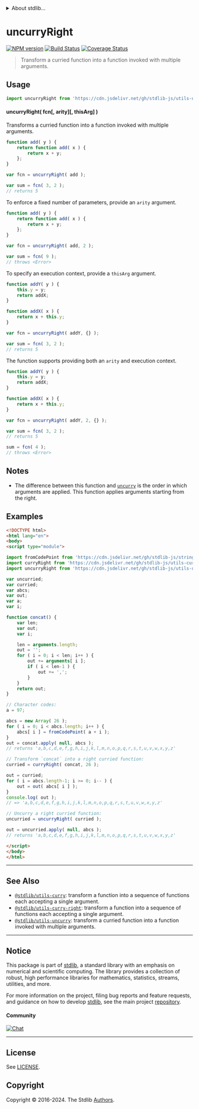 <!--

@license Apache-2.0

Copyright (c) 2018 The Stdlib Authors.

Licensed under the Apache License, Version 2.0 (the "License");
you may not use this file except in compliance with the License.
You may obtain a copy of the License at

   http://www.apache.org/licenses/LICENSE-2.0

Unless required by applicable law or agreed to in writing, software
distributed under the License is distributed on an "AS IS" BASIS,
WITHOUT WARRANTIES OR CONDITIONS OF ANY KIND, either express or implied.
See the License for the specific language governing permissions and
limitations under the License.

-->


<details>
  <summary>
    About stdlib...
  </summary>
  <p>We believe in a future in which the web is a preferred environment for numerical computation. To help realize this future, we've built stdlib. stdlib is a standard library, with an emphasis on numerical and scientific computation, written in JavaScript (and C) for execution in browsers and in Node.js.</p>
  <p>The library is fully decomposable, being architected in such a way that you can swap out and mix and match APIs and functionality to cater to your exact preferences and use cases.</p>
  <p>When you use stdlib, you can be absolutely certain that you are using the most thorough, rigorous, well-written, studied, documented, tested, measured, and high-quality code out there.</p>
  <p>To join us in bringing numerical computing to the web, get started by checking us out on <a href="https://github.com/stdlib-js/stdlib">GitHub</a>, and please consider <a href="https://opencollective.com/stdlib">financially supporting stdlib</a>. We greatly appreciate your continued support!</p>
</details>

# uncurryRight

[![NPM version][npm-image]][npm-url] [![Build Status][test-image]][test-url] [![Coverage Status][coverage-image]][coverage-url] <!-- [![dependencies][dependencies-image]][dependencies-url] -->

> Transform a curried function into a function invoked with multiple arguments.

<!-- Section to include introductory text. Make sure to keep an empty line after the intro `section` element and another before the `/section` close. -->

<section class="intro">

</section>

<!-- /.intro -->

<!-- Package usage documentation. -->



<section class="usage">

## Usage

```javascript
import uncurryRight from 'https://cdn.jsdelivr.net/gh/stdlib-js/utils-uncurry-right@esm/index.mjs';
```

#### uncurryRight( fcn\[, arity]\[, thisArg] )

Transforms a curried function into a function invoked with multiple arguments.

<!-- eslint-disable no-restricted-syntax -->

```javascript
function add( y ) {
    return function add( x ) {
        return x + y;
    };
}

var fcn = uncurryRight( add );

var sum = fcn( 3, 2 );
// returns 5
```

To enforce a fixed number of parameters, provide an `arity` argument.

<!-- run throws: true -->

<!-- eslint-disable no-restricted-syntax -->

```javascript
function add( y ) {
    return function add( x ) {
        return x + y;
    };
}

var fcn = uncurryRight( add, 2 );

var sum = fcn( 9 );
// throws <Error>
```

To specify an execution context, provide a `thisArg` argument.

<!-- eslint-disable no-invalid-this -->

```javascript
function addY( y ) {
    this.y = y;
    return addX;
}

function addX( x ) {
    return x + this.y;
}

var fcn = uncurryRight( addY, {} );

var sum = fcn( 3, 2 );
// returns 5
```

The function supports providing both an `arity` and execution context.

<!-- run throws: true -->

<!-- eslint-disable no-invalid-this -->

```javascript
function addY( y ) {
    this.y = y;
    return addX;
}

function addX( x ) {
    return x + this.y;
}

var fcn = uncurryRight( addY, 2, {} );

var sum = fcn( 3, 2 );
// returns 5

sum = fcn( 4 );
// throws <Error>
```

</section>

<!-- /.usage -->

<!-- Package usage notes. Make sure to keep an empty line after the `section` element and another before the `/section` close. -->

<section class="notes">

## Notes

-   The difference between this function and [`uncurry`][@stdlib/utils/uncurry] is the order in which arguments are applied. This function applies arguments starting from the right.

</section>

<!-- /.notes -->

<!-- Package usage examples. -->

<section class="examples">

## Examples

<!-- eslint no-undef: "error" -->

```html
<!DOCTYPE html>
<html lang="en">
<body>
<script type="module">

import fromCodePoint from 'https://cdn.jsdelivr.net/gh/stdlib-js/string-from-code-point@esm/index.mjs';
import curryRight from 'https://cdn.jsdelivr.net/gh/stdlib-js/utils-curry-right@esm/index.mjs';
import uncurryRight from 'https://cdn.jsdelivr.net/gh/stdlib-js/utils-uncurry-right@esm/index.mjs';

var uncurried;
var curried;
var abcs;
var out;
var a;
var i;

function concat() {
    var len;
    var out;
    var i;

    len = arguments.length;
    out = '';
    for ( i = 0; i < len; i++ ) {
        out += arguments[ i ];
        if ( i < len-1 ) {
            out += ',';
        }
    }
    return out;
}

// Character codes:
a = 97;

abcs = new Array( 26 );
for ( i = 0; i < abcs.length; i++ ) {
    abcs[ i ] = fromCodePoint( a + i );
}
out = concat.apply( null, abcs );
// returns 'a,b,c,d,e,f,g,h,i,j,k,l,m,n,o,p,q,r,s,t,u,v,w,x,y,z'

// Transform `concat` into a right curried function:
curried = curryRight( concat, 26 );

out = curried;
for ( i = abcs.length-1; i >= 0; i-- ) {
    out = out( abcs[ i ] );
}
console.log( out );
// => 'a,b,c,d,e,f,g,h,i,j,k,l,m,n,o,p,q,r,s,t,u,v,w,x,y,z'

// Uncurry a right curried function:
uncurried = uncurryRight( curried );

out = uncurried.apply( null, abcs );
// returns 'a,b,c,d,e,f,g,h,i,j,k,l,m,n,o,p,q,r,s,t,u,v,w,x,y,z'

</script>
</body>
</html>
```

</section>

<!-- /.examples -->

<!-- Section to include cited references. If references are included, add a horizontal rule *before* the section. Make sure to keep an empty line after the `section` element and another before the `/section` close. -->

<section class="references">

</section>

<!-- /.references -->

<!-- Section for related `stdlib` packages. Do not manually edit this section, as it is automatically populated. -->

<section class="related">

* * *

## See Also

-   <span class="package-name">[`@stdlib/utils-curry`][@stdlib/utils/curry]</span><span class="delimiter">: </span><span class="description">transform a function into a sequence of functions each accepting a single argument.</span>
-   <span class="package-name">[`@stdlib/utils-curry-right`][@stdlib/utils/curry-right]</span><span class="delimiter">: </span><span class="description">transform a function into a sequence of functions each accepting a single argument.</span>
-   <span class="package-name">[`@stdlib/utils-uncurry`][@stdlib/utils/uncurry]</span><span class="delimiter">: </span><span class="description">transform a curried function into a function invoked with multiple arguments.</span>

</section>

<!-- /.related -->

<!-- Section for all links. Make sure to keep an empty line after the `section` element and another before the `/section` close. -->


<section class="main-repo" >

* * *

## Notice

This package is part of [stdlib][stdlib], a standard library with an emphasis on numerical and scientific computing. The library provides a collection of robust, high performance libraries for mathematics, statistics, streams, utilities, and more.

For more information on the project, filing bug reports and feature requests, and guidance on how to develop [stdlib][stdlib], see the main project [repository][stdlib].

#### Community

[![Chat][chat-image]][chat-url]

---

## License

See [LICENSE][stdlib-license].


## Copyright

Copyright &copy; 2016-2024. The Stdlib [Authors][stdlib-authors].

</section>

<!-- /.stdlib -->

<!-- Section for all links. Make sure to keep an empty line after the `section` element and another before the `/section` close. -->

<section class="links">

[npm-image]: http://img.shields.io/npm/v/@stdlib/utils-uncurry-right.svg
[npm-url]: https://npmjs.org/package/@stdlib/utils-uncurry-right

[test-image]: https://github.com/stdlib-js/utils-uncurry-right/actions/workflows/test.yml/badge.svg?branch=main
[test-url]: https://github.com/stdlib-js/utils-uncurry-right/actions/workflows/test.yml?query=branch:main

[coverage-image]: https://img.shields.io/codecov/c/github/stdlib-js/utils-uncurry-right/main.svg
[coverage-url]: https://codecov.io/github/stdlib-js/utils-uncurry-right?branch=main

<!--

[dependencies-image]: https://img.shields.io/david/stdlib-js/utils-uncurry-right.svg
[dependencies-url]: https://david-dm.org/stdlib-js/utils-uncurry-right/main

-->

[chat-image]: https://img.shields.io/gitter/room/stdlib-js/stdlib.svg
[chat-url]: https://app.gitter.im/#/room/#stdlib-js_stdlib:gitter.im

[stdlib]: https://github.com/stdlib-js/stdlib

[stdlib-authors]: https://github.com/stdlib-js/stdlib/graphs/contributors

[umd]: https://github.com/umdjs/umd
[es-module]: https://developer.mozilla.org/en-US/docs/Web/JavaScript/Guide/Modules

[deno-url]: https://github.com/stdlib-js/utils-uncurry-right/tree/deno
[deno-readme]: https://github.com/stdlib-js/utils-uncurry-right/blob/deno/README.md
[umd-url]: https://github.com/stdlib-js/utils-uncurry-right/tree/umd
[umd-readme]: https://github.com/stdlib-js/utils-uncurry-right/blob/umd/README.md
[esm-url]: https://github.com/stdlib-js/utils-uncurry-right/tree/esm
[esm-readme]: https://github.com/stdlib-js/utils-uncurry-right/blob/esm/README.md
[branches-url]: https://github.com/stdlib-js/utils-uncurry-right/blob/main/branches.md

[stdlib-license]: https://raw.githubusercontent.com/stdlib-js/utils-uncurry-right/main/LICENSE

<!-- <related-links> -->

[@stdlib/utils/curry]: https://github.com/stdlib-js/utils-curry/tree/esm

[@stdlib/utils/curry-right]: https://github.com/stdlib-js/utils-curry-right/tree/esm

[@stdlib/utils/uncurry]: https://github.com/stdlib-js/utils-uncurry/tree/esm

<!-- </related-links> -->

</section>

<!-- /.links -->
